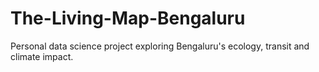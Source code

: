 # The-Living-Map-Bengaluru
Personal data science project exploring Bengaluru's ecology, transit and climate impact.
